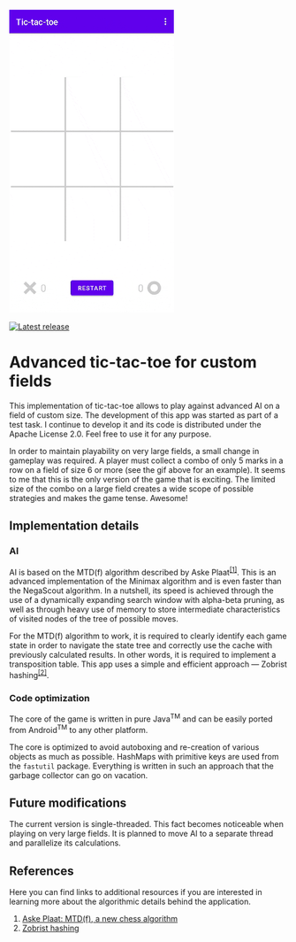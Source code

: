![logo](logo.gif)

[![Latest release](https://img.shields.io/github/v/release/ae9o/tic-tac-toe?display_name=tag)](https://github.com/ae9o/tic-tac-toe/releases)

# Advanced tic-tac-toe for custom fields

This implementation of tic-tac-toe allows to play against advanced AI on a field of custom size. The development of this
app was started as part of a test task. I continue to develop it and its code is distributed under the Apache License
2.0. Feel free to use it for any purpose.

In order to maintain playability on very large fields, a small change in gameplay was required. A player must collect
a combo of only 5 marks in a row on a field of size 6 or more (see the gif above for an example). It seems to me that
this is the only version of the game that is exciting. The limited size of the combo on a large field creates a wide
scope of possible strategies and makes the game tense. Awesome!

## Implementation details

### AI

AI is based on the MTD(f) algorithm described by Aske Plaat<sup>[\[1\]](#references)</sup>. This is an advanced implementation of the Minimax algorithm
and is even faster than the NegaScout algorithm. In a nutshell, its speed is achieved through the use of a
dynamically expanding search window with alpha-beta pruning, as well as through heavy use of memory to store
intermediate characteristics of visited nodes of the tree of possible moves.

For the MTD(f) algorithm to work, it is required to clearly identify each game state in order to navigate the state tree
and correctly use the cache with previously calculated results. In other words, it is required to implement a 
transposition table. This app uses a simple and efficient approach — Zobrist hashing<sup>[\[2\]](#references)</sup>.

### Code optimization

The core of the game is written in pure Java<sup>TM</sup> and can be easily ported from Android<sup>TM</sup> to any 
other platform.

The core is optimized to avoid autoboxing and re-creation of various objects as much as possible. HashMaps with 
primitive keys are used from the `fastutil` package. Everything is written in such an approach that the garbage
collector can go on vacation.

## Future modifications

The current version is single-threaded. This fact becomes noticeable when playing on very large fields. It is planned to
move AI to a separate thread and parallelize its calculations.

## References

Here you can find links to additional resources if you are interested in learning more about the algorithmic details 
behind the application.

1. [Aske Plaat: MTD(f), a new chess algorithm](https://people.csail.mit.edu/plaat/mtdf.html)
2. [Zobrist hashing](https://en.wikipedia.org/wiki/Zobrist_hashing)

